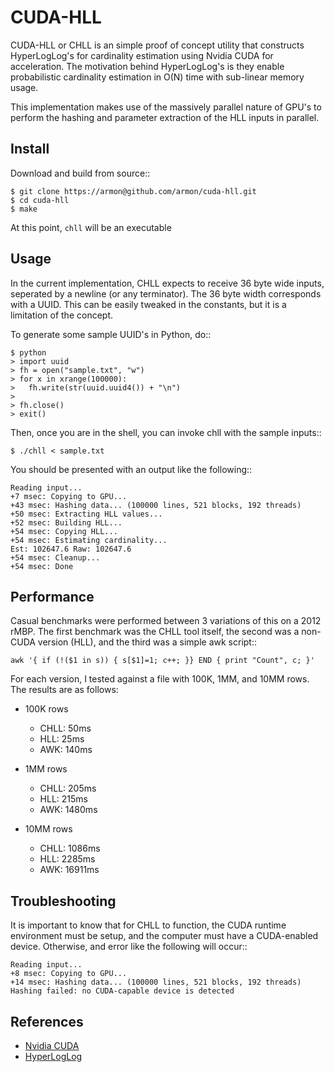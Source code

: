 CUDA-HLL
=====

CUDA-HLL or CHLL is an simple proof of concept utility that constructs
HyperLogLog's for cardinality estimation using Nvidia CUDA for acceleration.
The motivation behind HyperLogLog's is they enable probabilistic cardinality
estimation in O(N) time with sub-linear memory usage.

This implementation makes use of the massively parallel nature of GPU's to
perform the hashing and parameter extraction of the HLL inputs in parallel.

Install
-------

Download and build from source::

    $ git clone https://armon@github.com/armon/cuda-hll.git
    $ cd cuda-hll
    $ make

At this point, `chll` will be an executable

Usage
-----

In the current implementation, CHLL expects to receive 36 byte wide inputs,
seperated by a newline (or any terminator). The 36 byte width corresponds with
a UUID. This can be easily tweaked in the constants, but it is a limitation of
the concept.

To generate some sample UUID's in Python, do::

    $ python
    > import uuid
    > fh = open("sample.txt", "w")
    > for x in xrange(100000):
    >   fh.write(str(uuid.uuid4()) + "\n")
    >
    > fh.close()
    > exit()


Then, once you are in the shell, you can invoke chll with the sample inputs::

    $ ./chll < sample.txt

You should be presented with an output like the following::

    Reading input...
    +7 msec: Copying to GPU...
    +43 msec: Hashing data... (100000 lines, 521 blocks, 192 threads)
    +50 msec: Extracting HLL values...
    +52 msec: Building HLL...
    +54 msec: Copying HLL...
    +54 msec: Estimating cardinality...
    Est: 102647.6 Raw: 102647.6
    +54 msec: Cleanup...
    +54 msec: Done

Performance
------------


Casual benchmarks were performed between 3 variations of this on a 2012 rMBP.
The first benchmark was the CHLL tool itself, the second was a non-CUDA
version (HLL), and the third was a simple awk script::

    awk '{ if (!($1 in s)) { s[$1]=1; c++; }} END { print "Count", c; }'

For each version, I tested against a file with 100K, 1MM, and 10MM rows.
The results are as follows:

* 100K rows
  * CHLL: 50ms
  * HLL:  25ms
  * AWK: 140ms

* 1MM rows
  * CHLL: 205ms
  * HLL:  215ms
  * AWK: 1480ms

* 10MM rows
  * CHLL: 1086ms
  * HLL:  2285ms
  * AWK: 16911ms



Troubleshooting
---------------

It is important to know that for CHLL to function, the CUDA runtime environment
must be setup, and the computer must have a CUDA-enabled device. Otherwise,
and error like the following will occur::

    Reading input...
    +8 msec: Copying to GPU...
    +14 msec: Hashing data... (100000 lines, 521 blocks, 192 threads)
    Hashing failed: no CUDA-capable device is detected


References
-----------

* [Nvidia CUDA](http://algo.inria.fr/flajolet/Publications/FlFuGaMe07.pdf)
* [HyperLogLog](http://algo.inria.fr/flajolet/Publications/FlFuGaMe07.pdf)

